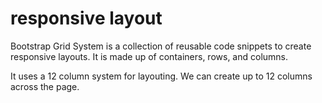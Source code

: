# responsive layout
Bootstrap Grid System is a collection of reusable code snippets to create responsive layouts. It is made up of containers, rows, and columns. 

It uses a 12 column system for layouting. We can create up to 12 columns across the page.